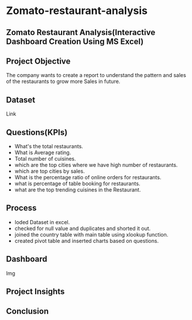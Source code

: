 # Zomato-restaurant-analysis

## Zomato Restaurant Analysis(Interactive Dashboard Creation Using MS Excel)

## Project Objective 
The company wants to create a report to understand the pattern and sales of the restaurants to grow more Sales in future.

## Dataset 
Link

## Questions(KPIs)
- What's the total restaurants.
- What is Average rating.
- Total number of cuisines. 
- which are the top cities where we have high number of restaurants.
- which are top cities by sales.
- What is the percentage ratio of online orders for restaurants. 
- what is percentage of table booking for restaurants.
- what are the top trending cuisines in the Restaurant.

## Process
- loded Dataset in excel. 
- checked for null value and duplicates and shorted it out.
- joined the country table with main table using xlookup function.
- created pivot table and inserted charts based on questions. 

## Dashboard 
Img

## Project Insights 
 
## Conclusion
